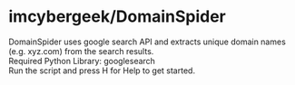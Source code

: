 # imcybergeek/DomainSpider
DomainSpider uses google search API and extracts unique domain names (e.g. xyz.com) from the search results.\
Required Python Library: googlesearch\
Run the script and press H for Help to get started.
